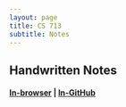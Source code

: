 ```yaml
---
layout: page
title: CS 713
subtitle: Notes
---
```


## Handwritten Notes
#### [In-browser](/notes/cs-713/hand-notes.pdf) | [In-GitHub](https://github.com/aryamanmaithani/aryamanmaithani.github.io/blob/master/notes/cs-713/hand-notes.pdf)
